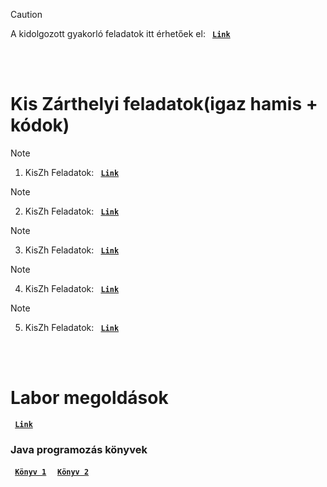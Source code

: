 > [!CAUTION]
> A kidolgozott gyakorló feladatok itt érhetőek el:
    <strong>
      <code>&nbsp;<a href="https://github.com/AndorkaDominik/Prog-3-Java/wiki/Kidolgozott-gyakorl%C3%B3feladatok">Link</a>&nbsp;</code>
    </strong>
<br />
<br />

# Kis Zárthelyi feladatok(igaz hamis + kódok)
> [!Note]
> 1. KisZh Feladatok:
    <strong>
      <code>&nbsp;<a href="https://github.com/AndorkaDominik/Prog-3-Java/wiki/1.-Kis-Z%C3%A1rthelyi">Link</a>&nbsp;</code>
    </strong>

> [!Note]
> 2. KisZh Feladatok:
    <strong>
      <code>&nbsp;<a href="https://github.com/AndorkaDominik/Prog-3-Java/wiki/1.-Kis-Z%C3%A1rthelyi
">Link</a>&nbsp;</code>
    </strong>

> [!Note]
> 3. KisZh Feladatok:
    <strong>
      <code>&nbsp;<a href="https://github.com/AndorkaDominik/Prog-3-Java/wiki/1.-Kis-Z%C3%A1rthelyi
">Link</a>&nbsp;</code>
    </strong>

> [!Note]
> 4. KisZh Feladatok:
    <strong>
      <code>&nbsp;<a href="https://github.com/AndorkaDominik/Prog-3-Java/wiki/1.-Kis-Z%C3%A1rthelyi
">Link</a>&nbsp;</code>
    </strong>

> [!Note]
> 5. KisZh Feladatok:
    <strong>
      <code>&nbsp;<a href="https://github.com/AndorkaDominik/Prog-3-Java/wiki/1.-Kis-Z%C3%A1rthelyi
">Link</a>&nbsp;</code>
    </strong>

<br /> <br />
# Labor megoldások
<strong>
      <code>&nbsp;<a href="https://git.sch.bme.hu/ecklm/prog3-laborok/-/tree/master?ref_type=heads">Link</a>&nbsp;</code>
</strong>

### Java programozás könyvek
<strong>
      <code>&nbsp;<a href="https://git.sch.bme.hu/ecklm/prog3-laborok/-/blob/master/java_programozas_1.3.pdf?ref_type=heads">Könyv 1</a>&nbsp;</code>
</strong>
<strong>
      <code>&nbsp;<a href="https://git.sch.bme.hu/ecklm/prog3-laborok/-/blob/master/prog3_1_basics_p1.pdf?ref_type=heads">Könyv 2</a>&nbsp;</code>
</strong>
